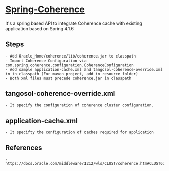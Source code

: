 # [Spring-Coherence](https://github.com/NitinSingla29/Spring-Coherence#spring-coherence)

It's a spring based API to integrate Coherence cache with existing application based on Spring 4.1.6

## Steps
    - Add Oracle_Home/coherence/lib/coherence.jar to classpath
    - Import Coherence Configuration via com.spring.coherence.configuration.CoherenceConfiguration 
    - Add sample application-cache.xml and tangosol-coherence-override.xml in in classpath (For maven project, add in resource folder)
    - Both xml files must precede coherence.jar in classpath
## tangosol-coherence-override.xml 
    - It specify the configuration of coherence cluster configuration.
## application-cache.xml 
    - It specifty the configuration of caches required for application


## References
    - https://docs.oracle.com/middleware/1212/wls/CLUST/coherence.htm#CLUST629
